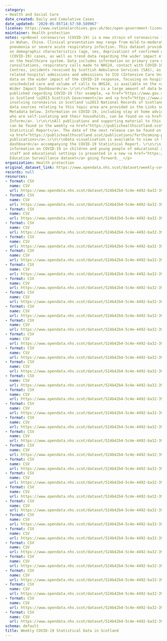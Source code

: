 ```yaml
---
category:
- Health and Social Care
date_created: Daily and Cumulative Cases
date_updated: '2020-05-05T14:57:50.589967'
license: https://www.nationalarchives.gov.uk/doc/open-government-licence/version/3/
maintainer: Health protection
notes: <p>Novel coronavirus (COVID-19) is a new strain of coronavirus first identified
  in Wuhan, China. Clinical presentation may range from mild-to-moderate illness to
  pneumonia or severe acute respiratory infection. This dataset provides information
  on demographic characteristics (age, sex, deprivation) of confirmed novel coronavirus
  (COVID-19) cases, as well as trend data regarding the wider impact of the virus
  on the healthcare system. Data includes information on primary care out of hours
  consultations, respiratory calls made to NHS24, contact with COVID-19 Hubs and Assessment
  Centres, incidents received by Scottish Ambulance Services (SAS), as well as COVID-19
  related hospital admissions and admissions to ICU (Intensive Care Unit). Further
  data on the wider impact of the COVID-19 response, focusing on hospital admissions,
  unscheduled care and volume of calls to NHS24, is available on the <a href="https://scotland.shinyapps.io/phs-covid-wider-impact/">COVID-19
  Wider Impact Dashboard</a>.\r\n\r\nThere is a large amount of data being regularly
  published regarding COVID-19 (for example, <a href="https://www.gov.scot/coronavirus-covid-19/">Coronavirus
  in Scotland \u2013 Scottish Government</a> and <a href="https://www.nrscotland.gov.uk/covid19stats">Deaths
  involving coronavirus in Scotland \u2013 National Records of Scotland</a>. Additional
  data sources relating to this topic area are provided in the Links section of the
  Metadata below. Information on COVID-19, including stay at home advice for people
  who are self-isolating and their households, can be found on <a href="https://www.nhsinform.scot/illnesses-and-conditions/infections-and-poisoning/coronavirus-covid-19#stay-at-home-advice">NHS
  Inform</a>. \r\n\r\nAll publications and supporting material to this topic area
  can be found in the weekly <a href="https://publichealthscotland.scot/publications/covid-19-statistical-report/">COVID-19
  Statistical Report</a>. The date of the next release can be found on our list of
  <a href="https://publichealthscotland.scot/publications/forthcoming-publications/">forthcoming
  publications</a>.\r\n\r\nData visualisation is available to view in the <a href="https://publichealthscotland.scot/publications/covid-19-statistical-report/covid-19-statistical-report-23-june-2021/dashboard/">interactive
  dashboard</a> accompanying the COVID-19 Statistical Report. \r\n\r\n__Please note
  information on COVID-19 in children and young people of educational age, education
  staff and educational settings is presented in a new <a href="https://www.opendata.nhs.scot/dataset/covid-19-education-surveillance">COVID-19
  Education Surveillance dataset</a> going forward.__</p>
organization: Health protection
original_dataset_link: https://www.opendata.nhs.scot/dataset/weekly-covid-19-statistical-data-in-scotland
records: null
resources:
- format: CSV
  name: CSV
  url: https://www.opendata.nhs.scot/dataset/524b42b4-5c4e-4492-ba32-39dc43116710/resource/6f0f189f-0f4a-4939-84dc-0f41cce5435c/download/daily_cumulative_cases.csv
- format: CSV
  name: CSV
  url: https://www.opendata.nhs.scot/dataset/524b42b4-5c4e-4492-ba32-39dc43116710/resource/44b9bfac-ec14-403e-8609-3576d438df8c/download/cumulative_cases_age_sex.csv
- format: CSV
  name: CSV
  url: https://www.opendata.nhs.scot/dataset/524b42b4-5c4e-4492-ba32-39dc43116710/resource/307f6666-eb35-4587-b2d3-697eb69368be/download/cumulative_cases_simd.csv
- format: CSV
  name: CSV
  url: https://www.opendata.nhs.scot/dataset/524b42b4-5c4e-4492-ba32-39dc43116710/resource/0451bc49-0eaf-49a0-aa76-7f4539e5a615/download/daily_covid_admissions.csv
- format: CSV
  name: CSV
  url: https://www.opendata.nhs.scot/dataset/524b42b4-5c4e-4492-ba32-39dc43116710/resource/80f673db-a9b5-4024-8049-c9ee27642904/download/admissions_ageband_week.csv
- format: CSV
  name: CSV
  url: https://www.opendata.nhs.scot/dataset/524b42b4-5c4e-4492-ba32-39dc43116710/resource/bd8a865f-10e6-47d2-a461-8633c61693fe/download/cuml_covid_admissions_agesex.csv
- format: CSV
  name: CSV
  url: https://www.opendata.nhs.scot/dataset/524b42b4-5c4e-4492-ba32-39dc43116710/resource/bef9fce8-62b7-4d34-b54d-4581bfbb64f9/download/cuml_covid_admissions_simd.csv
- format: CSV
  name: CSV
  url: https://www.opendata.nhs.scot/dataset/524b42b4-5c4e-4492-ba32-39dc43116710/resource/93d0c3f8-b61f-48d5-977c-b8d95bfb2511/download/daily_icu_admissions.csv
- format: CSV
  name: CSV
  url: https://www.opendata.nhs.scot/dataset/524b42b4-5c4e-4492-ba32-39dc43116710/resource/ba562513-9800-4200-bbf7-2aa02a582816/download/total_icu_admissions.csv
- format: CSV
  name: CSV
  url: https://www.opendata.nhs.scot/dataset/524b42b4-5c4e-4492-ba32-39dc43116710/resource/4c730064-b9eb-4e8f-bc1f-6c363e7f5be1/download/daily_nhs24_calls.csv
- format: CSV
  name: CSV
  url: https://www.opendata.nhs.scot/dataset/524b42b4-5c4e-4492-ba32-39dc43116710/resource/4fb9f076-1645-4f92-b0df-1b3f10c3a4a5/download/daily_nhs24_outcomes.csv
- format: CSV
  name: CSV
  url: https://www.opendata.nhs.scot/dataset/524b42b4-5c4e-4492-ba32-39dc43116710/resource/e57568a7-aa37-4580-868b-ab6e5c5e46b1/download/daily_nhs24_selfhelp.csv
- format: CSV
  name: CSV
  url: https://www.opendata.nhs.scot/dataset/524b42b4-5c4e-4492-ba32-39dc43116710/resource/5ffc66d6-a3b4-4743-a4e7-0f17d18daaab/download/daily_nhsinform_hits.csv
- format: CSV
  name: CSV
  url: https://www.opendata.nhs.scot/dataset/524b42b4-5c4e-4492-ba32-39dc43116710/resource/80c0fc18-b5b7-42f6-913e-eaeea0741153/download/daily_assessments_type.csv
- format: CSV
  name: CSV
  url: https://www.opendata.nhs.scot/dataset/524b42b4-5c4e-4492-ba32-39dc43116710/resource/2abe61e4-945b-445b-96bd-0b78abc4f307/download/daily_sas_incidents.csv
- format: CSV
  name: CSV
  url: https://www.opendata.nhs.scot/dataset/524b42b4-5c4e-4492-ba32-39dc43116710/resource/fd8af5fd-fd1a-4b3a-9b5c-b3ca34ecca0e/download/cuml_sas_age.csv
- format: CSV
  name: CSV
  url: https://www.opendata.nhs.scot/dataset/524b42b4-5c4e-4492-ba32-39dc43116710/resource/60ce35b3-aff9-4601-8c29-c92ea43d78c2/download/cuml_sas_simd.csv
- format: CSV
  name: CSV
  url: https://www.opendata.nhs.scot/dataset/524b42b4-5c4e-4492-ba32-39dc43116710/resource/9c264edf-1c24-40aa-b2f9-573a3efb5d17/download/contact_traceing_hb.csv
- format: CSV
  name: CSV
  url: https://www.opendata.nhs.scot/dataset/524b42b4-5c4e-4492-ba32-39dc43116710/resource/d9c20540-5154-40e7-b421-5a553cc76d9e/download/contact_tracing_cases.csv
- format: CSV
  name: CSV
  url: https://www.opendata.nhs.scot/dataset/524b42b4-5c4e-4492-ba32-39dc43116710/resource/1f39e39a-1281-4978-a50f-5e2f65f0d9db/download/contact_tracing_tp.csv
- format: CSV
  name: CSV
  url: https://www.opendata.nhs.scot/dataset/524b42b4-5c4e-4492-ba32-39dc43116710/resource/d9657439-21f6-4c07-945f-46159fec6690/download/contact_tracing_education_20210331.csv
- format: CSV
  name: CSV
  url: https://www.opendata.nhs.scot/dataset/524b42b4-5c4e-4492-ba32-39dc43116710/resource/0dca907b-90f7-49d4-9f8d-2b52b1f21580/download/contact_tracing_positives.csv
- format: CSV
  name: CSV
  url: https://www.opendata.nhs.scot/dataset/524b42b4-5c4e-4492-ba32-39dc43116710/resource/0cf9750d-d8e8-4365-b0c6-ad0bae5f85fe/download/settings.csv
- format: CSV
  name: CSV
  url: https://www.opendata.nhs.scot/dataset/524b42b4-5c4e-4492-ba32-39dc43116710/resource/5d735e7f-36c5-4729-bf4f-cc694ae3d7eb/download/ethnicity_20211222.csv
- format: CSV
  name: CSV
  url: https://www.opendata.nhs.scot/dataset/524b42b4-5c4e-4492-ba32-39dc43116710/resource/9c11836c-1d4a-4f5c-ac7f-7cc8dd12d4d2/download/hcw_elderly.csv
- format: CSV
  name: CSV
  url: https://www.opendata.nhs.scot/dataset/524b42b4-5c4e-4492-ba32-39dc43116710/resource/43f8b30a-3772-4657-9bb9-43cc5631dc8b/download/hcw_cancer.csv
- format: CSV
  name: CSV
  url: https://www.opendata.nhs.scot/dataset/524b42b4-5c4e-4492-ba32-39dc43116710/resource/78116685-0a1a-4374-a634-5e98dac4aaf0/download/hcw_psych.csv
- format: CSV
  name: CSV
  url: https://www.opendata.nhs.scot/dataset/524b42b4-5c4e-4492-ba32-39dc43116710/resource/0624f88b-792b-4f10-88f5-0b88ec8ead74/download/test_pos_60plus_19012021.csv
- format: CSV
  name: CSV
  url: https://www.opendata.nhs.scot/dataset/524b42b4-5c4e-4492-ba32-39dc43116710/resource/178a4df4-84d4-4f5d-82c6-657b5714bdfd/download/care_homes.csv
- format: CSV
  name: CSV
  url: https://www.opendata.nhs.scot/dataset/524b42b4-5c4e-4492-ba32-39dc43116710/resource/b10c1705-eb04-4288-905a-2ed42a6b2140/download/community_testing_site.csv
- format: CSV
  name: CSV
  url: https://www.opendata.nhs.scot/dataset/524b42b4-5c4e-4492-ba32-39dc43116710/resource/1e9ffec2-b1b8-4674-b49a-f9ec34cfbf74/download/community_testing_scot.csv
- format: CSV
  name: CSV
  url: https://www.opendata.nhs.scot/dataset/524b42b4-5c4e-4492-ba32-39dc43116710/resource/53688d25-856e-4f89-916d-ed274ea4a3ff/download/community_testing_hb.csv
schema: default
title: Weekly COVID-19 Statistical Data in Scotland
---
```

